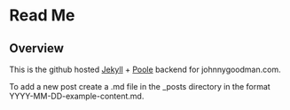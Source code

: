 # Read Me

## Overview

This is the github hosted [Jekyll](http://jekyllrb.com) + [Poole](getpoole.com) backend for johnnygoodman.com.

To add a new post create a .md file in the _posts directory in the format YYYY-MM-DD-example-content.md.
